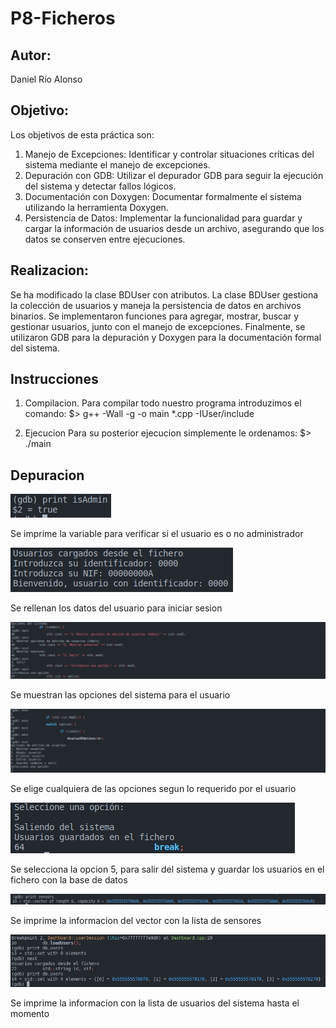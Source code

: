 # P8-Ficheros

## Autor:

Daniel Río Alonso

## Objetivo:

Los objetivos de esta práctica son:

1. Manejo de Excepciones: Identificar y controlar situaciones críticas del sistema mediante el manejo de excepciones.
2. Depuración con GDB: Utilizar el depurador GDB para seguir la ejecución del sistema y detectar fallos lógicos.
3. Documentación con Doxygen: Documentar formalmente el sistema utilizando la herramienta Doxygen.
4. Persistencia de Datos: Implementar la funcionalidad para guardar y cargar la información de usuarios desde un archivo, asegurando que los datos se conserven entre ejecuciones.

## Realizacion:

Se ha modificado la clase BDUser con atributos. La clase BDUser gestiona la colección de usuarios y maneja la persistencia de datos en archivos binarios. Se implementaron funciones para agregar, mostrar, buscar y gestionar 
usuarios, junto con el manejo de excepciones. Finalmente, se utilizaron GDB para la depuración y Doxygen para la documentación formal del sistema.

## Instrucciones
1. Compilacion.
   Para compilar todo nuestro programa introduzimos el comando:
   $> g++ -Wall -g -o main *.cpp -IUser/include
    
2. Ejecucion
   Para su posterior ejecucion simplemente le ordenamos:
   $> ./main

## Depuracion

![isAdmin](isAdmin.jpg)

Se imprime la variable para verificar si el usuario es o no administrador

![login](login.jpg)

Se rellenan los datos del usuario para iniciar sesion

![options](options.jpg)

Se muestran las opciones del sistema para el usuario

![selectOptions](selectOptions.jpg)

Se elige cualquiera de las opciones segun lo requerido por el usuario

![exit](exit.jpg)

Se selecciona la opcion 5, para salir del sistema y guardar los usuarios en el fichero con la base de datos

![sensors_.jpg](sensors_.jpg)

Se imprime la informacion del vector con la lista de sensores

![users.jpg](users.jpg)

Se imprime la informacion con la lista de usuarios del sistema hasta el momento
